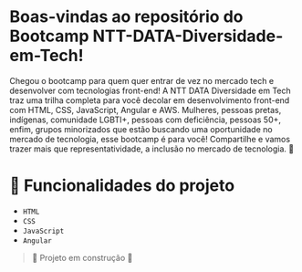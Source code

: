 # Boas-vindas ao repositório do Bootcamp NTT-DATA-Diversidade-em-Tech!

Chegou o bootcamp para quem quer entrar de vez no mercado tech e desenvolver com tecnologias front-end! A NTT DATA Diversidade em Tech traz uma trilha completa para você decolar em desenvolvimento front-end com HTML, CSS, JavaScript, Angular e AWS. Mulheres, pessoas pretas, indígenas, comunidade LGBTI+, pessoas com deficiência, pessoas 50+, enfim, grupos minorizados que estão buscando uma oportunidade no mercado de tecnologia, esse bootcamp é para você! Compartilhe e vamos trazer mais que representatividade, a inclusão no mercado de tecnologia. 🚀


# :hammer: Funcionalidades do projeto

- `HTML`
- `CSS`
- `JavaScript`
- `Angular`

> :construction: Projeto em construção :construction: